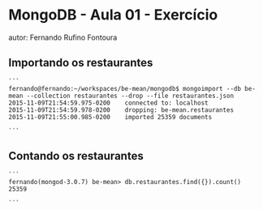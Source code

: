 # MongoDB - Aula 01 - Exercício
autor: Fernando Rufino Fontoura

## Importando os restaurantes

    ```
    fernando@fernando:~/workspaces/be-mean/mongodb$ mongoimport --db be-mean --collection restaurantes --drop --file restaurantes.json 
	2015-11-09T21:54:59.975-0200	connected to: localhost
	2015-11-09T21:54:59.978-0200	dropping: be-mean.restaurantes
	2015-11-09T21:55:00.985-0200	imported 25359 documents

    ```

## Contando os restaurantes

    ```
	fernando(mongod-3.0.7) be-mean> db.restaurantes.find({}).count()
	25359

    ```